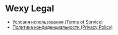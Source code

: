 # Wexy Legal

- [Условия использования (Terms of Service)](terms_of_service.html)
- [Политика конфиденциальности (Privacy Policy)](privacy_policy.html)
